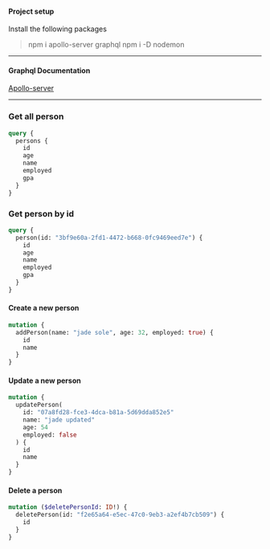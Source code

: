 #### Project setup

Install the following packages

> npm i apollo-server graphql
> npm i -D nodemon

---

#### Graphql Documentation

[Apollo-server](https://www.apollographql.com/docs/apollo-server/getting-started/)

---

### Get all person

```graphql
query {
  persons {
    id
    age
    name
    employed
    gpa
  }
}
```

### Get person by id

```graphql
query {
  person(id: "3bf9e60a-2fd1-4472-b668-0fc9469eed7e") {
    id
    age
    name
    employed
    gpa
  }
}
```

#### Create a new person

```graphql
mutation {
  addPerson(name: "jade sole", age: 32, employed: true) {
    id
    name
  }
}
```

#### Update a new person

```graphql
mutation {
  updatePerson(
    id: "07a8fd28-fce3-4dca-b81a-5d69dda852e5"
    name: "jade updated"
    age: 54
    employed: false
  ) {
    id
    name
  }
}
```

#### Delete a person

```graphql
mutation ($deletePersonId: ID!) {
  deletePerson(id: "f2e65a64-e5ec-47c0-9eb3-a2ef4b7cb509") {
    id
  }
}
```
